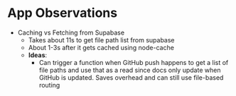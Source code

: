 # App Observations

- Caching vs Fetching from Supabase
  - Takes about 11s to get file path list from supabase
  - About 1-3s after it gets cached using node-cache
  - **Ideas**:
    - Can trigger a function when GitHub push happens to get a list of file paths and use that as a read since docs only update when GitHub is updated. Saves overhead and can still use file-based routing